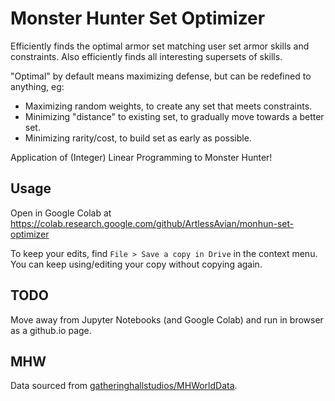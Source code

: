# Monster Hunter Set Optimizer
Efficiently finds the optimal armor set matching user set armor skills and constraints.
Also efficiently finds all interesting supersets of skills.

"Optimal" by default means maximizing defense, but can be redefined to anything, eg:
* Maximizing random weights, to create any set that meets constraints.
* Minimizing "distance" to existing set, to gradually move towards a better set.
* Minimizing rarity/cost, to build set as early as possible.

Application of (Integer) Linear Programming to Monster Hunter!

## Usage
Open in Google Colab at https://colab.research.google.com/github/ArtlessAvian/monhun-set-optimizer

To keep your edits, find `File > Save a copy in Drive` in the context menu. You can keep using/editing your copy without copying again.

## TODO
Move away from Jupyter Notebooks (and Google Colab) and run in browser as a github.io page. 

## MHW
Data sourced from [gatheringhallstudios/MHWorldData](https://github.com/gatheringhallstudios/MHWorldData).
